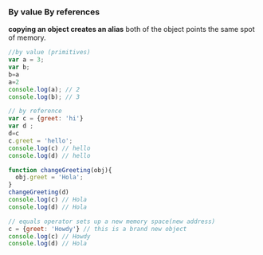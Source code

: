 ### By value By references


**copying an object creates an alias** both of the object points the same spot of memory. 


```js
//by value (primitives)
var a = 3;
var b;
b=a
a=2
console.log(a); // 2
console.log(b); // 3
```

```js
// by reference
var c = {greet: 'hi'}
var d ;
d=c
c.greet = 'hello';
console.log(c) // hello
console.log(d) // hello

function changeGreeting(obj){
  obj.greet = 'Hola';
}
changeGreeting(d)
console.log(c) // Hola
console.log(d) // Hola

// equals operator sets up a new memory space(new address)
c = {greet: 'Howdy'} // this is a brand new object
console.log(c) // Howdy
console.log(d) // Hola
```